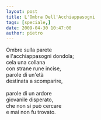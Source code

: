```yaml
---
layout: post
title: L'Ombra Dell'Acchiappasogni
tags: [speciale,]
date: 2009-04-30 10:47:00
author: pietro
---
```

Ombre sulla parete<br/>e l'acchiappasogni dondola;<br/>cela una collana<br/>con strane rune incise,<br/>parole di un'età<br/>destinata a scomparire,<br/><br/>parole di un ardore<br/>giovanile disperato,<br/>che non si può cercare<br/>e mai non fu trovato.

